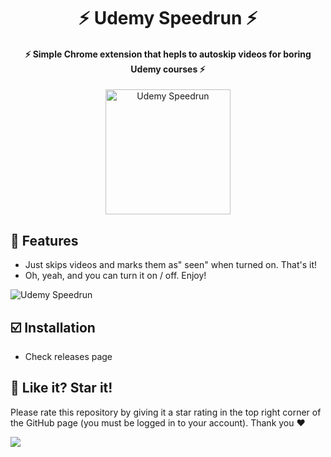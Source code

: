 <h1 align="center">
    ⚡️ Udemy Speedrun ⚡️
</h1>

<h4 align="center">
    ⚡️ Simple Chrome extension that hepls to autoskip videos for boring Udemy courses ⚡️
</h4>

<p align="center">
	<img src="https://i.ibb.co/vDr07Dh/logo.png" alt="Udemy Speedrun" width="200px"/>
</p>

## 💫 **Features**

- Just skips videos and marks them as" seen" when turned on. That's it!
- Oh, yeah, and you can turn it on / off. Enjoy!

<img src="https://i.ibb.co/hCrYVTv/2024-10-15-224454854.png" alt="Udemy Speedrun"/>

## ☑️ **Installation**

- Check releases page

## 🎉 **Like it? Star it!**

Please rate this repository by giving it a star rating in the top right corner of the GitHub page (you must be logged in to your account). Thank you ❤️

![](https://i.ibb.co/x3hFFvf/2022-08-18-132617815.png)